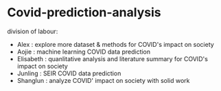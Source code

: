 # Covid-prediction-analysis
division of labour:
* Alex : explore more dataset & methods for COVID's impact on society
* Aojie : machine learning COVID data prediction
* Elisabeth : quanlitative analysis and literature summary for COVID's impact on society
* Junling : SEIR COVID data prediction
* Shanglun : analyze COVID' impact on society with solid work